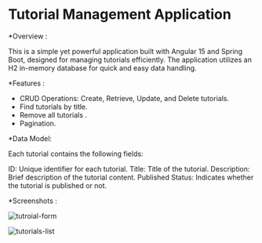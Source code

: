 # Tutorial Management Application

*Overview : 

This is a simple yet powerful application built with Angular 15 and Spring Boot, designed for managing tutorials efficiently. The application utilizes an H2 in-memory database for quick and easy data handling.

*Features :

- CRUD Operations: Create, Retrieve, Update, and Delete tutorials.
- Find tutorials by title.
- Remove all tutorials .
- Pagination.

*Data Model:

Each tutorial contains the following fields:

ID: Unique identifier for each tutorial.
Title: Title of the tutorial.
Description: Brief description of the tutorial content.
Published Status: Indicates whether the tutorial is published or not.

*Screenshots :

![tutroial-form](https://github.com/user-attachments/assets/2d78f864-3af5-481a-b784-dce7544b5f9a)

![tutorials-list](https://github.com/user-attachments/assets/926d001d-26bd-4c5a-858e-9cd4fa037d43)

